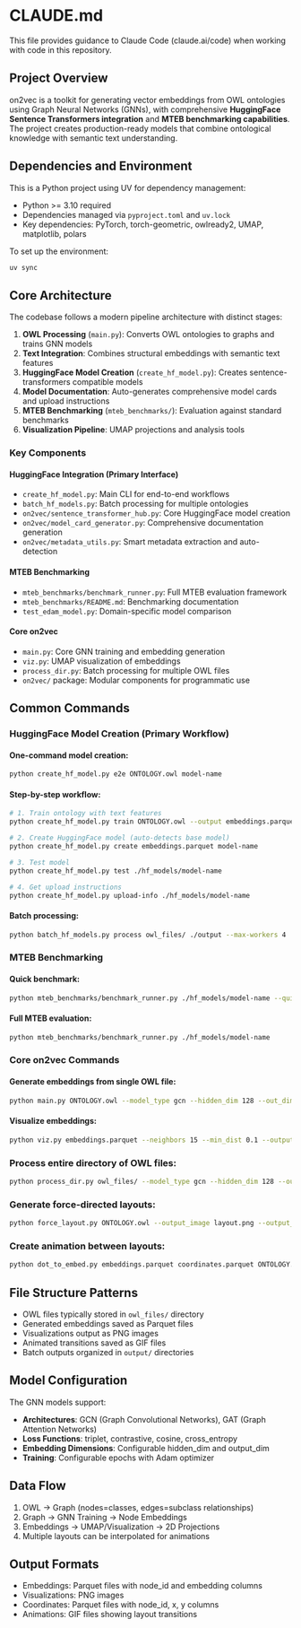 # CLAUDE.md

This file provides guidance to Claude Code (claude.ai/code) when working with code in this repository.

## Project Overview

on2vec is a toolkit for generating vector embeddings from OWL ontologies using Graph Neural Networks (GNNs), with comprehensive **HuggingFace Sentence Transformers integration** and **MTEB benchmarking capabilities**. The project creates production-ready models that combine ontological knowledge with semantic text understanding.

## Dependencies and Environment

This is a Python project using UV for dependency management:
- Python >= 3.10 required
- Dependencies managed via `pyproject.toml` and `uv.lock`
- Key dependencies: PyTorch, torch-geometric, owlready2, UMAP, matplotlib, polars

To set up the environment:
```bash
uv sync
```

## Core Architecture

The codebase follows a modern pipeline architecture with distinct stages:

1. **OWL Processing** (`main.py`): Converts OWL ontologies to graphs and trains GNN models
2. **Text Integration**: Combines structural embeddings with semantic text features
3. **HuggingFace Model Creation** (`create_hf_model.py`): Creates sentence-transformers compatible models
4. **Model Documentation**: Auto-generates comprehensive model cards and upload instructions
5. **MTEB Benchmarking** (`mteb_benchmarks/`): Evaluation against standard benchmarks
6. **Visualization Pipeline**: UMAP projections and analysis tools

### Key Components

#### HuggingFace Integration (Primary Interface)
- `create_hf_model.py`: Main CLI for end-to-end workflows
- `batch_hf_models.py`: Batch processing for multiple ontologies
- `on2vec/sentence_transformer_hub.py`: Core HuggingFace model creation
- `on2vec/model_card_generator.py`: Comprehensive documentation generation
- `on2vec/metadata_utils.py`: Smart metadata extraction and auto-detection

#### MTEB Benchmarking
- `mteb_benchmarks/benchmark_runner.py`: Full MTEB evaluation framework
- `mteb_benchmarks/README.md`: Benchmarking documentation
- `test_edam_model.py`: Domain-specific model comparison

#### Core on2vec
- `main.py`: Core GNN training and embedding generation
- `viz.py`: UMAP visualization of embeddings
- `process_dir.py`: Batch processing for multiple OWL files
- `on2vec/` package: Modular components for programmatic use

## Common Commands

### HuggingFace Model Creation (Primary Workflow)

#### One-command model creation:
```bash
python create_hf_model.py e2e ONTOLOGY.owl model-name
```

#### Step-by-step workflow:
```bash
# 1. Train ontology with text features
python create_hf_model.py train ONTOLOGY.owl --output embeddings.parquet

# 2. Create HuggingFace model (auto-detects base model)
python create_hf_model.py create embeddings.parquet model-name

# 3. Test model
python create_hf_model.py test ./hf_models/model-name

# 4. Get upload instructions
python create_hf_model.py upload-info ./hf_models/model-name
```

#### Batch processing:
```bash
python batch_hf_models.py process owl_files/ ./output --max-workers 4
```

### MTEB Benchmarking

#### Quick benchmark:
```bash
python mteb_benchmarks/benchmark_runner.py ./hf_models/model-name --quick
```

#### Full MTEB evaluation:
```bash
python mteb_benchmarks/benchmark_runner.py ./hf_models/model-name
```

### Core on2vec Commands

#### Generate embeddings from single OWL file:
```bash
python main.py ONTOLOGY.owl --model_type gcn --hidden_dim 128 --out_dim 64 --epochs 100 --output embeddings.parquet
```

#### Visualize embeddings:
```bash
python viz.py embeddings.parquet --neighbors 15 --min_dist 0.1 --output visualization.png
```

### Process entire directory of OWL files:
```bash
python process_dir.py owl_files/ --model_type gcn --hidden_dim 128 --out_dim 64 --epochs 100 --output_dir output/
```

### Generate force-directed layouts:
```bash
python force_layout.py ONTOLOGY.owl --output_image layout.png --output_parquet coordinates.parquet
```

### Create animation between layouts:
```bash
python dot_to_embed.py embeddings.parquet coordinates.parquet ONTOLOGY.owl output.parquet animation.gif
```

## File Structure Patterns

- OWL files typically stored in `owl_files/` directory
- Generated embeddings saved as Parquet files
- Visualizations output as PNG images
- Animated transitions saved as GIF files
- Batch outputs organized in `output/` directories

## Model Configuration

The GNN models support:
- **Architectures**: GCN (Graph Convolutional Networks), GAT (Graph Attention Networks)
- **Loss Functions**: triplet, contrastive, cosine, cross_entropy
- **Embedding Dimensions**: Configurable hidden_dim and output_dim
- **Training**: Configurable epochs with Adam optimizer

## Data Flow

1. OWL → Graph (nodes=classes, edges=subclass relationships)
2. Graph → GNN Training → Node Embeddings
3. Embeddings → UMAP/Visualization → 2D Projections
4. Multiple layouts can be interpolated for animations

## Output Formats

- Embeddings: Parquet files with node_id and embedding columns
- Visualizations: PNG images
- Coordinates: Parquet files with node_id, x, y columns
- Animations: GIF files showing layout transitions